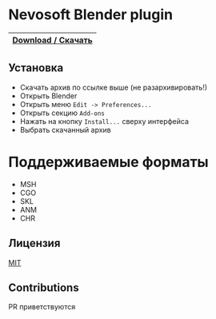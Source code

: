 # Nevosoft Blender plugin

|[**Download / Скачать**](https://github.com/zziger/nevosoft-blender-plugin/archive/refs/heads/master.zip)|
|-|

## Установка

- Скачать архив по ссылке выше (не разархивировать!)
- Открыть Blender
- Открыть меню `Edit -> Preferences...`
- Открыть секцию `Add-ons`
- Нажать на кнопку `Install...` сверху интерфейса
- Выбрать скачанный архив

# Поддерживаемые форматы

- MSH
- CGO
- SKL
- ANM
- CHR

## Лицензия

[MIT](LICENSE)

## Contributions

PR приветствуются
